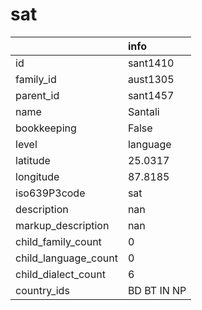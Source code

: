 # sat
|                      | info        |
|:---------------------|:------------|
| id                   | sant1410    |
| family_id            | aust1305    |
| parent_id            | sant1457    |
| name                 | Santali     |
| bookkeeping          | False       |
| level                | language    |
| latitude             | 25.0317     |
| longitude            | 87.8185     |
| iso639P3code         | sat         |
| description          | nan         |
| markup_description   | nan         |
| child_family_count   | 0           |
| child_language_count | 0           |
| child_dialect_count  | 6           |
| country_ids          | BD BT IN NP |